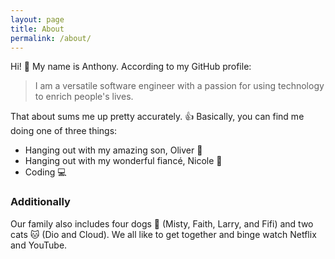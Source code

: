 ```yaml
---
layout: page
title: About
permalink: /about/
---
```


Hi! 👋 My name is Anthony. According to my GitHub profile:

> I am a versatile software engineer with a passion for using technology to enrich people's lives.

That about sums me up pretty accurately. 👍 Basically, you can find me doing one of three things:

* Hanging out with my amazing son, Oliver 👶
* Hanging out with my wonderful fiancé, Nicole 💃
* Coding 💻

### Additionally

Our family also includes four dogs 🐶 (Misty, Faith, Larry, and Fifi) and two cats 🐱 (Dio and Cloud). We all like to get together and binge watch Netflix and YouTube.

